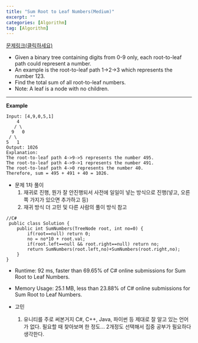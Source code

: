 ```yaml
---
title: "Sum Root to Leaf Numbers(Medium)"
excerpt: ""
categories: [Algorithm]
tag: [Algorithm]
---
```

[문제링크(클릭하세요)](https://leetcode.com/problems/unique-paths/)
+ Given a binary tree containing digits from 0-9 only, each root-to-leaf path could represent a number.
+ An example is the root-to-leaf path 1->2->3 which represents the number 123.
+ Find the total sum of all root-to-leaf numbers.
+ Note: A leaf is a node with no children.
---
**Example**

```
Input: [4,9,0,5,1]
    4
   / \
  9   0
 / \
5   1
Output: 1026
Explanation:
The root-to-leaf path 4->9->5 represents the number 495.
The root-to-leaf path 4->9->1 represents the number 491.
The root-to-leaf path 4->0 represents the number 40.
Therefore, sum = 495 + 491 + 40 = 1026.
```

+ 문제 1차 풀이
  1. 재귀로 진행, 뭔가 잘 안진행되서 사전에 일일이 넣는 방식으로 진행(넣고, 오른쪽 가지가 있으면 추가하고 등)
  2. 재귀 방식 더 고민 및 다른 사람의 풀이 방식 참고


```
//C#
 public class Solution {
    public int SumNumbers(TreeNode root, int no=0) {
        if(root==null) return 0;
        no = no*10 + root.val;
        if(root.left==null && root.right==null) return no;
        return SumNumbers(root.left,no)+SumNumbers(root.right,no);
    }
}
```
+ Runtime: 92 ms, faster than 69.65% of C# online submissions for Sum Root to Leaf Numbers.
+ Memory Usage: 25.1 MB, less than 23.88% of C# online submissions for Sum Root to Leaf Numbers.

+ 고민
  1. 유니티를 주로 써본거지 C#, C++, Java, 파이썬 등 제대로 잘 알고 있는 언어가 없다. 필요할 때 찾아보며 한 정도... 2개정도 선택해서 집중 공부가 필요하다 생각한다.